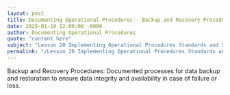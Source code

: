 ```yaml
---
layout: post
title: Documenting Operational Procedures - Backup and Recovery Procedures
date: 2025-01-10 12:00:00 -0000
author: Documenting Operational Procedures
quote: "content here"
subject: "Lesson 20 Implementing Operational Procedures Standards and Specifications"
permalink: "/Lesson 20 Implementing Operational Procedures Standards and Specifications/Documenting Operational Procedures/Documenting Operational Procedures - Backup and Recovery Procedures"
---
```


Backup and Recovery Procedures: Documented processes for data backup and restoration to ensure data integrity and availability in case of failure or loss.
